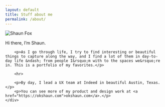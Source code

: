 ```yaml
---
layout: default
title: Stuff about me
permalink: /about/
---
```


<div class="container about-page">
	<div class="column pic">
		<img src="{{{ site.url }}{{ site.baseurl }}/assets/img/shaun-fox-photo-2022.jpg" alt="Shaun Fox" class="bio-pic">
	</div>
	<div class="column my-bio">
		<p>Hi there, I&rsquo;m Shaun.</p>

		<p>As I go through life, I try to find interesting or beautiful things to capture along the way, and I find a lot of them in day-to-day life &ndash; from people I&rsquo;m with to the spaces we&rsquo;re in. This is a portfolio of my favorites.</p>

		<hr>

		<p>By day, I lead a UX team at Indeed in beautiful Austin, Texas.</p>
		<p>You can see more of my product and design work at <a href="https://okshaun.com">okshaun.com</a>.</p>
	</div>
</div>